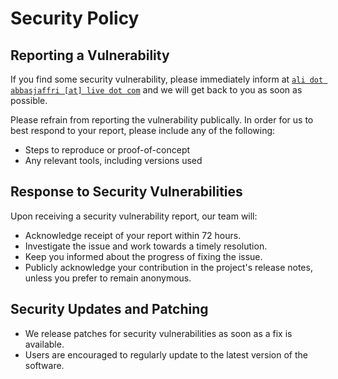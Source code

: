 # Security Policy

## Reporting a Vulnerability

If you find some security vulnerability, please immediately inform at [`ali dot abbasjaffri [at] live dot com`](mailto:ali.abbasjaffri@live.com?subject=Security-Vulnerability-Report-platinfra) and we will get back to you as soon as possible.

Please refrain from reporting the vulnerability publically. In order for us to best respond to your report, please include any of the following:

- Steps to reproduce or proof-of-concept
- Any relevant tools, including versions used

## Response to Security Vulnerabilities
Upon receiving a security vulnerability report, our team will:

- Acknowledge receipt of your report within 72 hours.
- Investigate the issue and work towards a timely resolution.
- Keep you informed about the progress of fixing the issue.
- Publicly acknowledge your contribution in the project's release notes, unless you prefer to remain anonymous.

## Security Updates and Patching
- We release patches for security vulnerabilities as soon as a fix is available.
- Users are encouraged to regularly update to the latest version of the software.
